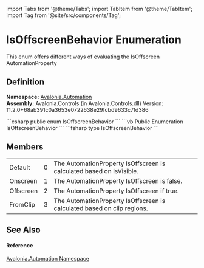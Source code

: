 import Tabs from '@theme/Tabs'; 
import TabItem from '@theme/TabItem'; 
import Tag from '@site/src/components/Tag'; 

# IsOffscreenBehavior Enumeration


This enum offers different ways of evaluating the IsOffscreen AutomationProperty



## Definition
**Namespace:** <a href="N_Avalonia_Automation">Avalonia.Automation</a>  
**Assembly:** Avalonia.Controls (in Avalonia.Controls.dll) Version: 11.2.0+68ab391c0a3653e0722638e29fcbd9633c7fd386

<Tabs groupId="api-code-preview">
<TabItem value="csharp" label="C#">
```csharp
public enum IsOffscreenBehavior
```
</TabItem>
<TabItem value="vb" label="VB">
```vb
Public Enumeration IsOffscreenBehavior
```
</TabItem>
<TabItem value="fsharp" label="F#">
```fsharp
type IsOffscreenBehavior
```
</TabItem>
</Tabs>



## Members
<table>
<tr>
<td>Default</td>
<td>0</td>
<td>The AutomationProperty IsOffscreen is calculated based on IsVisible.</td>
</tr>
<tr>
<td>Onscreen</td>
<td>1</td>
<td>The AutomationProperty IsOffscreen is false.</td>
</tr>
<tr>
<td>Offscreen</td>
<td>2</td>
<td>The AutomationProperty IsOffscreen if true.</td>
</tr>
<tr>
<td>FromClip</td>
<td>3</td>
<td>The AutomationProperty IsOffscreen is calculated based on clip regions.</td>
</tr>
</table>

## See Also


#### Reference
<a href="N_Avalonia_Automation">Avalonia.Automation Namespace</a>  

